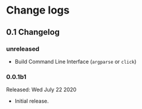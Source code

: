 # Change logs

## 0.1 Changelog

### unreleased
 * Build Command Line Interface (``argparse`` or ``click``)

### 0.0.1b1

Released: Wed July 22 2020

 * Initial release.
